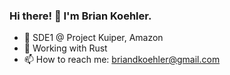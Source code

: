 ### Hi there! 👋 I'm Brian Koehler.

- 🏫 SDE1 @ Project Kuiper, Amazon
- 🌱 Working with Rust
- 📫 How to reach me: briandkoehler@gmail.com
